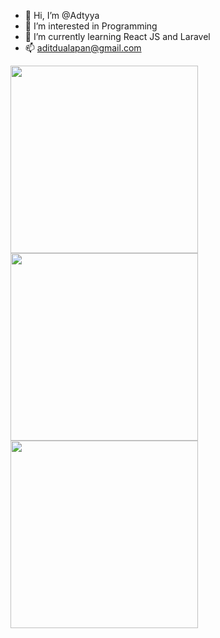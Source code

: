 - 👋 Hi, I’m @Adtyya 
- 👀 I’m interested in Programming
- 🌱 I’m currently learning React JS and Laravel
- 📫 aditdualapan@gmail.com

<img src="https://c.tenor.com/j0cRhrC6r6IAAAAS/yuru-camp-shima-rin.gif" width="300" height="300"/><img src="https://c.tenor.com/j0cRhrC6r6IAAAAS/yuru-camp-shima-rin.gif" width="300" height="300"/><img src="https://c.tenor.com/j0cRhrC6r6IAAAAS/yuru-camp-shima-rin.gif" width="300" height="300"/>

<!---
Adtyya/Adtyya is a ✨ special ✨ repository because its `README.md` (this file) appears on your GitHub profile.
You can click the Preview link to take a look at your changes.
--->

